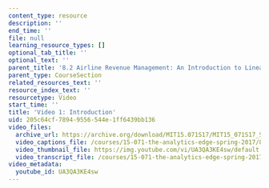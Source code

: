 ```yaml
---
content_type: resource
description: ''
end_time: ''
file: null
learning_resource_types: []
optional_tab_title: ''
optional_text: ''
parent_title: '8.2 Airline Revenue Management: An Introduction to Linear Optimization '
parent_type: CourseSection
related_resources_text: ''
resource_index_text: ''
resourcetype: Video
start_time: ''
title: 'Video 1: Introduction'
uid: 205c64cf-7894-9556-544e-1ff6439bb136
video_files:
  archive_url: https://archive.org/download/MIT15.071S17/MIT15_071S17_Session_8.2.01_300k.mp4
  video_captions_file: /courses/15-071-the-analytics-edge-spring-2017/8bb13542fddc5ebc801807137c67b03c_UA3QA3KE4sw.vtt
  video_thumbnail_file: https://img.youtube.com/vi/UA3QA3KE4sw/default.jpg
  video_transcript_file: /courses/15-071-the-analytics-edge-spring-2017/b4dfd605fe0aba1bfcaa4e09ec59d300_UA3QA3KE4sw.pdf
video_metadata:
  youtube_id: UA3QA3KE4sw
---
```

